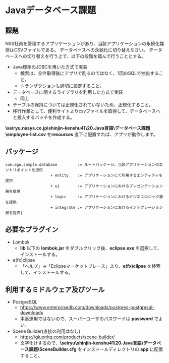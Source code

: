 # Javaデータベース課題

## 課題
NSS社員を管理するアプリケーションがあり、当該アプリケーションの永続化媒体はCSVファイルである。
データベースへの永続化に切り替えなさい。
データベースへの切り替えを行う上で、以下の段階を踏んで行うこととする。

* Java標準のJDBCを用いた方式で実装
    * 検索は、全件取得後にアプリで削るのではなく、1回のSQLで抽出すること。
    * トランザクションも適切に設定すること。
* データベースに関するライブラリを利用した方式で実装
    * 同上
* テーブルの保持については正規化されていないため、正規化すること。
* 移行作業として、便利サイトよりcsvファイルを取得して、データベースへと投入するバッチを作成する。

**\\seiryu.nssys.co.jp\shinjin-kenshu41\20.Java言語\データベース課題\employee-list.csv** を**resources** 直下に配置すれば、アプリが動作します。

## パッケージ

~~~
com.egu.sample.database         := ルートパッケージ。当該アプリケーションのエントリポイントを提供
                    + entity    := アプリケーションにて利用するエンティティを提供
                    + ui        := アプリケーションにおけるプレゼンテーション層を提供
                    + logic     := アプリケーションにおけるビジネスロジック層を提供
                    + integrate := アプリケーションにおけるインテグレーション層を提供|
~~~


## 必要なプラグイン
* Lombok
    * **lib** 以下の **lombok.jar** をダブルクリック後、**eclipse.exe** を選択して、インストールする。
* e(fx)clipse
    * 「ヘルプ」→「Eclipseマーケットプレース」より、**e(fx)clipse** を検索して、インストールする。

## 利用するミドルウェア及びツール
* PostgreSQL
    * https://www.enterprisedb.com/downloads/postgres-postgresql-downloads
    * 本番運用ではないので、スーパーユーザのパスワードは **password** でよい。
* Scene Builder(直接の利用はなし)
    * https://gluonhq.com/products/scene-builder/
    * 文字化けするので、**\\seiryu\shinjin-kenshu41\20.Java言語\データベース課題\SceneBuilder.cfg** をインストールディレクトリの **app** に配置すること。
